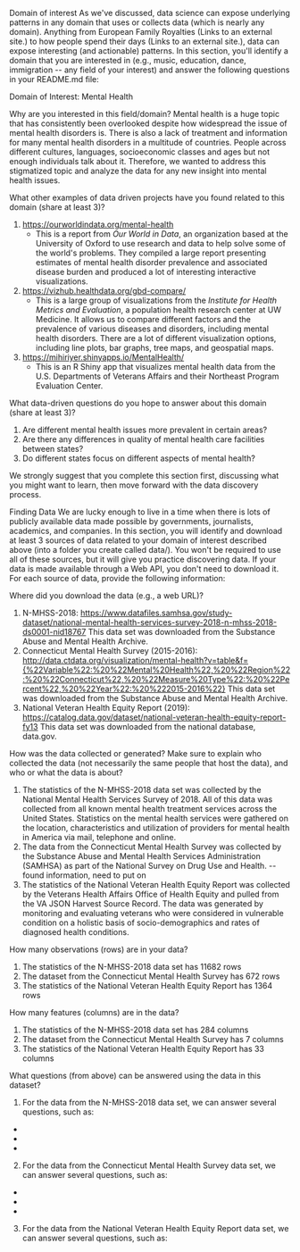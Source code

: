Domain of interest
As we've discussed, data science can expose underlying patterns in any domain that uses or collects data (which is nearly any domain). Anything from European Family Royalties (Links to an external site.) to how people spend their days (Links to an external site.), data can expose interesting (and actionable) patterns. In this section, you'll identify a domain that you are interested in (e.g., music, education, dance, immigration -- any field of your interest) and answer the following questions in your README.md file:

Domain of Interest: Mental Health

Why are you interested in this field/domain?
Mental health is a huge topic that has consistently been overlooked despite how widespread the issue of mental health disorders is. There is also a lack of treatment and information for many mental health disorders in a multitude of countries. People across different cultures, languages, socioeconomic classes and ages but not enough individuals talk about it. Therefore, we wanted to address this stigmatized topic and analyze the data for any new insight into mental health issues.

What other examples of data driven projects have you found related to this domain (share at least 3)?
1. https://ourworldindata.org/mental-health
    - This is a report from _Our World in Data_, an organization based at the University of Oxford to use research and data to
      help solve some of the world's problems. They compiled a large report presenting estimates of mental health disorder
      prevalence and associated disease burden and produced a lot of interesting interactive visualizations.
2. https://vizhub.healthdata.org/gbd-compare/
    - This is a large group of visualizations from the _Institute for Health Metrics and Evaluation_, a population health
      research center at UW Medicine. It allows us to compare different factors and the prevalence of various diseases and
      disorders, including mental health disorders. There are a lot of different visualization options, including line plots,
      bar graphs, tree maps, and geospatial maps.
3. https://mihiriyer.shinyapps.io/MentalHealth/
    - This is an R Shiny app that visualizes mental health data from the U.S. Departments of Veterans Affairs and their
      Northeast Program Evaluation Center.

What data-driven questions do you hope to answer about this domain (share at least 3)?
1. Are different mental health issues more prevalent in certain areas?
2. Are there any differences in quality of mental health care facilities between states?
3. Do different states focus on different aspects of mental health?

We strongly suggest that you complete this section first, discussing what you might want to learn, then move forward with the data discovery process.

Finding Data
We are lucky enough to live in a time when there is lots of publicly available data made possible by governments, journalists, academics, and companies. In this section, you will identify and download at least 3 sources of data related to your domain of interest described above (into a folder you create called data/). You won't be required to use all of these sources, but it will give you practice discovering data. If your data is made available through a Web API, you don't need to download it. For each source of data, provide the following information:

Where did you download the data (e.g., a web URL)?
1. N-MHSS-2018: https://www.datafiles.samhsa.gov/study-dataset/national-mental-health-services-survey-2018-n-mhss-2018-ds0001-nid18767
This data set was downloaded from the Substance Abuse and Mental Health Archive.
2. Connecticut Mental Health Survey (2015-2016): http://data.ctdata.org/visualization/mental-health?v=table&f={%22Variable%22:%20%22Mental%20Health%22,%20%22Region%22:%20%22Connecticut%22,%20%22Measure%20Type%22:%20%22Percent%22,%20%22Year%22:%20%222015-2016%22}
This data set was downloaded from the Substance Abuse and Mental Health Archive.
3. National Veteran Health Equity Report (2019): https://catalog.data.gov/dataset/national-veteran-health-equity-report-fy13
This data set was downloaded from the national database, data.gov.

How was the data collected or generated? Make sure to explain who collected the data (not necessarily the same people that host the data), and who or what the data is about?
1. The statistics of the N-MHSS-2018 data set was collected by the National Mental Health Services Survey of 2018. All of this data was collected from all known mental health treatment services across the United States. Statistics on the mental health services were gathered on the location, characteristics and utilization of providers for mental health in America via mail, telephone and online.
2. The data from the Connecticut Mental Health Survey was collected by the Substance Abuse and Mental Health Services Administration (SAMHSA) as part of the National Survey on Drug Use and Health.
-- found information, need to put on
3. The statistics of the National Veteran Health Equity Report was collected by the Veterans Health Affairs Office of Health Equity and pulled from the VA JSON Harvest Source Record. The data was generated by monitoring and evaluating veterans who were considered in vulnerable condition on a holistic basis of socio-demographics and rates of diagnosed health conditions.

How many observations (rows) are in your data?
1. The statistics of the N-MHSS-2018 data set has 11682 rows
2. The dataset from the Connecticut Mental Health Survey has 672 rows
3. The statistics of the National Veteran Health Equity Report has 1364 rows

How many features (columns) are in the data?
1. The statistics of the N-MHSS-2018 data set has 284 columns
2. The dataset from the Connecticut Mental Health Survey has 7 columns
3. The statistics of the National Veteran Health Equity Report has 33 columns

What questions (from above) can be answered using the data in this dataset?
1. For the data from the N-MHSS-2018 data set, we can answer several questions, such as:
-
-
-
2. For the data from the Connecticut Mental Health Survey data set, we can answer several questions, such as:
-
-
-
3. For the data from the National Veteran Health Equity Report data set, we can answer several questions, such as:
